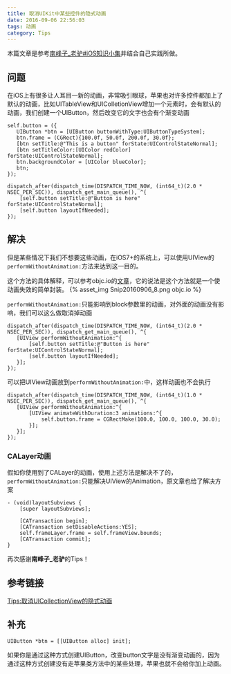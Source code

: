 ```yaml
---
title: 取消UIKit中某些控件的隐式动画
date: 2016-09-06 22:56:03
tags: 动画
category: Tips
---
```


本篇文章是参考[南峰子_老驴#iOS知识小集](http://huati.weibo.com/k/iOS%E7%9F%A5%E8%AF%86%E5%B0%8F%E9%9B%86?from=501)并结合自己实践所做。

## 问题
在iOS上有很多让人耳目一新的动画，非常吸引眼球，苹果也对许多控件都加上了默认的动画，比如UITableView和UIColletionView增加一个元素时，会有默认的动画，我们创建一个UIButton，然后改变它的文字也会有个渐变动画

```objc
self.button = ({
   UIButton *btn = [UIButton buttonWithType:UIButtonTypeSystem];
   btn.frame = (CGRect){100.0f, 50.0f, 200.0f, 30.0f};
   [btn setTitle:@"This is a button" forState:UIControlStateNormal];
   [btn setTitleColor:[UIColor redColor] forState:UIControlStateNormal];
   btn.backgroundColor = [UIColor blueColor];
   btn;
});
    
dispatch_after(dispatch_time(DISPATCH_TIME_NOW, (int64_t)(2.0 * NSEC_PER_SEC)), dispatch_get_main_queue(), ^{
	[self.button setTitle:@"Button is here" forState:UIControlStateNormal];
	[self.button layoutIfNeeded];
});
```

## 解决
但是某些情况下我们不想要这些动画，在iOS7+的系统上，可以使用UIView的`performWithoutAnimation:`方法来达到这一目的。

这个方法的具体解释，可以参考objc.io的[文章](http://t.cn/Rthp9c3)，它的说法是这个方法就是一个使动画失效的简单封装。
{% asset_img Snip20160906_8.png objc.io %}

`performWithoutAnimation:`只能影响到block参数里的动画，对外面的动画没有影响，我们可以这么做取消掉动画

```objc
dispatch_after(dispatch_time(DISPATCH_TIME_NOW, (int64_t)(2.0 * NSEC_PER_SEC)), dispatch_get_main_queue(), ^{
   [UIView performWithoutAnimation:^{
       [self.button setTitle:@"Button is here" forState:UIControlStateNormal];
       [self.button layoutIfNeeded];
   }];
});
```

可以把UIView动画放到`performWithoutAnimation:`中，这样动画也不会执行

```objc
dispatch_after(dispatch_time(DISPATCH_TIME_NOW, (int64_t)(1.0 * NSEC_PER_SEC)), dispatch_get_main_queue(), ^{
   [UIView performWithoutAnimation:^{
       [UIView animateWithDuration:3 animations:^{
           self.button.frame = CGRectMake(100.0, 100.0, 100.0, 30.0);
       }];
   }];
});
```

### CALayer动画
假如你使用到了CALayer的动画，使用上述方法是解决不了的，`performWithoutAnimation:`只能解决UIView的Animation，原文章也给了解决方案

```objc
- (void)layoutSubviews {
	[super layoutSubviews];
	    
	[CATransaction begin];
	[CATransaction setDisableActions:YES];
	self.frameLayer.frame = self.frameView.bounds;
	[CATransaction commit];
}
```

再次感谢**南峰子_老驴**的Tips！

## 参考链接
[Tips:取消UICollectionView的隐式动画](http://adad184.com/2015/11/10/disable-uicollectionview-implicit-animation/)

## 补充
```objc
UIButton *btn = [[UIButton alloc] init];
```
如果你是通过这种方式创建UIButton，改变button文字是没有渐变动画的，因为通过这种方式创建没有走苹果类方法中的某些处理，苹果也就不会给你加上动画。



